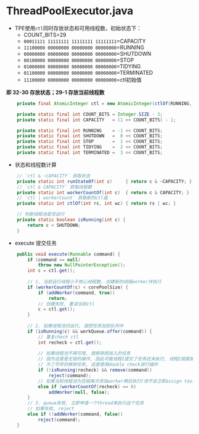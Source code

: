 # ThreadPoolExecutor.java

- TPE使用`ctl`同时存放状态和可用线程数，初始状态下：
    - COUNT_BITS=29
    - `00011111 11111111 11111111 11111111`=CAPACITY
    - `11100000 00000000 00000000 00000000`=RUNNING
    - `00000000 00000000 00000000 00000000`=SHUTDOWN
    - `00100000 00000000 00000000 00000000`=STOP
    - `01000000 00000000 00000000 00000000`=TIDYING
    - `01100000 00000000 00000000 00000000`=TERMINATED
    - `11100000 00000000 00000000 00000000`=ctl初始值

__即 32-30 存放状态；29-1 存放当前线程数__

```java
    private final AtomicInteger ctl = new AtomicInteger(ctlOf(RUNNING, 0));

    private static final int COUNT_BITS = Integer.SIZE - 3;
    private static final int CAPACITY   = (1 << COUNT_BITS) - 1;

    private static final int RUNNING    = -1 << COUNT_BITS;
    private static final int SHUTDOWN   =  0 << COUNT_BITS;
    private static final int STOP       =  1 << COUNT_BITS;
    private static final int TIDYING    =  2 << COUNT_BITS;
    private static final int TERMINATED =  3 << COUNT_BITS;
```

- 状态和线程数计算

```java
    // `ctl & ~CAPACITY` 获取状态
    private static int runStateOf(int c)     { return c & ~CAPACITY; }
    // `ctl & CAPACITY` 获取线程数
    private static int workerCountOf(int c)  { return c & CAPACITY; }
    // `ctl | workerCount` 获取新的ctl值
    private static int ctlOf(int rs, int wc) { return rs | wc; }

    // 判断线程池是否运行
    private static boolean isRunning(int c) {
        return c < SHUTDOWN;
    }
```

- execute 提交任务
```java
    public void execute(Runnable command) {
        if (command == null)
            throw new NullPointerException();
        int c = ctl.get();
       
        // 1. 当前运行线程小于核心线程数, 创建新的线程worker并执行
        if (workerCountOf(c) < corePoolSize) {
            if (addWorker(command, true))
                return;
            // 创建失败, 重读当前ctl
            c = ctl.get();
        }
        
        // 2. 如果线程池仍运行, 就把任务加到队列中
        if (isRunning(c) && workQueue.offer(command)) {
            // 重复check ctl
            int recheck = ctl.get();
            
            // 如果线程池不再可用, 就移除刚加入的任务
            // 因为这里是无锁的操作, 因此可能线程1提交了任务还未执行, 线程2就直接shutdown了线程池
            // 为了尽早的移除任务, 这里使用double check进行操作
            if (!isRunning(recheck) && remove(command))
                reject(command);
            // 如果当前线程池为空就再次添加worker稍后执行(但不会立即assign task给新的worker)
            else if (workerCountOf(recheck) == 0)
                addWorker(null, false);
        }
        // 3. queue失败, 立即申请一个thread来执行这个任务
        // 如果失败, reject
        else if (!addWorker(command, false))
            reject(command);
    }
```

